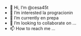- 👋 Hi, I’m @cesa45t
- 👀 I’m interested   la progracionin
- 🌱 I’m currently  en prepa
- 💞️ I’m looking to collaborate on ...
- 📫 How to reach me ... 

<!---
cesa45t/cesa45t is a ✨ special ✨ repository because its `README.md` (this file) appears on your GitHub profile.
You can click the Preview link to take a look at your changes.
--->
